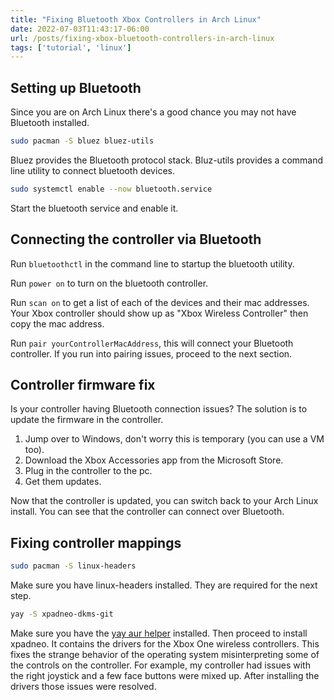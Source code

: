 ```yaml
---
title: "Fixing Bluetooth Xbox Controllers in Arch Linux"
date: 2022-07-03T11:43:17-06:00
url: /posts/fixing-xbox-bluetooth-controllers-in-arch-linux
tags: ['tutorial', 'linux']
---
```


## Setting up Bluetooth
Since you are on Arch Linux there's a good chance you may not have Bluetooth installed.

```bash
sudo pacman -S bluez bluez-utils
```

Bluez provides the Bluetooth protocol stack.
Bluz-utils provides a command line utility to connect bluetooth devices.

```bash
sudo systemctl enable --now bluetooth.service
```

Start the bluetooth service and enable it.

## Connecting the controller via Bluetooth

Run ``bluetoothctl`` in the command line to startup the bluetooth utility.

Run ``power on`` to turn on the bluetooth controller.

Run ``scan on`` to get a list of each of the devices and their mac addresses.
Your Xbox controller should show up as "Xbox Wireless Controller" then copy the mac address.

Run ``pair yourControllerMacAddress``, this will connect your Bluetooth controller.
If you run into pairing issues, proceed to the next section.

## Controller firmware fix
Is your controller having Bluetooth connection issues?
The solution is to update the firmware in the controller.
1. Jump over to Windows, don't worry this is temporary (you can use a VM too).
2. Download the Xbox Accessories app from the Microsoft Store.
3. Plug in the controller to the pc.
4. Get them updates.

Now that the controller is updated, you can switch back to your Arch Linux install.
You can see that the controller can connect over Bluetooth.

## Fixing controller mappings 

```bash
sudo pacman -S linux-headers
```

Make sure you have linux-headers installed.
They are required for the next step.

```bash
yay -S xpadneo-dkms-git
```

Make sure you have the [yay aur helper](https://www.tecmint.com/install-yay-aur-helper-in-arch-linux-and-manjaro/) installed.
Then proceed to install xpadneo.
It contains the drivers for the Xbox One wireless controllers.
This fixes the strange behavior of the operating system misinterpreting some of the controls on the controller.
For example, my controller had issues with the right joystick and a few face buttons were mixed up.
After installing the drivers those issues were resolved.
